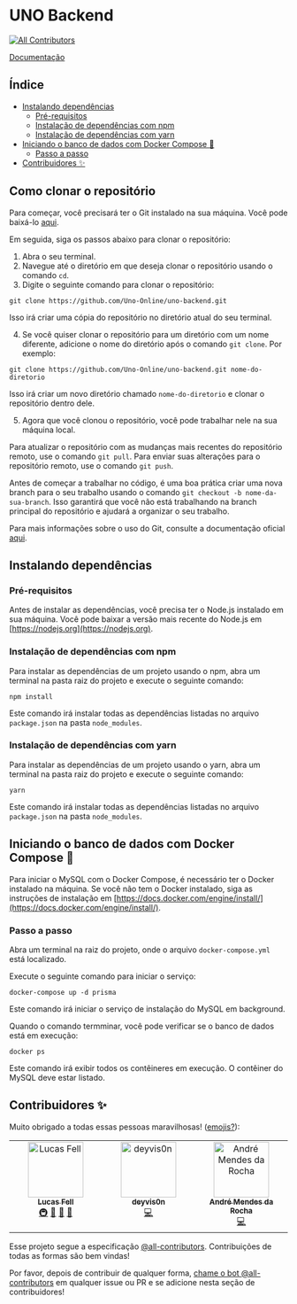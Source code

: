 # UNO Backend

<!-- ALL-CONTRIBUTORS-BADGE:START - Do not remove or modify this section -->

[![All Contributors](https://img.shields.io/badge/all_contributors-3-orange.svg?style=flat-square)](#contributors-)

<!-- ALL-CONTRIBUTORS-BADGE:END -->

[Documentação](https://documenter.getpostman.com/view/13271893/2s93RMVvtQ)

## Índice

- [Instalando dependências](#instalando-dependências)
  - [Pré-requisitos](#pré-requisitos)
  - [Instalação de dependências com npm](#instalação-de-dependências-com-npm)
  - [Instalação de dependências com yarn](#instalação-de-dependências-com-yarn)
- [Iniciando o banco de dados com Docker Compose 🐳](#iniciando-o-banco-de-dados-com-docker-compose-)
  - [Passo a passo](#passo-a-passo)
- [Contribuidores ✨](#contribuidores-)

## Como clonar o repositório

Para começar, você precisará ter o Git instalado na sua máquina. Você pode baixá-lo [aqui](https://git-scm.com/downloads).

Em seguida, siga os passos abaixo para clonar o repositório:

1. Abra o seu terminal.
2. Navegue até o diretório em que deseja clonar o repositório usando o comando `cd`.
3. Digite o seguinte comando para clonar o repositório:

```
git clone https://github.com/Uno-Online/uno-backend.git
```

Isso irá criar uma cópia do repositório no diretório atual do seu terminal.

4. Se você quiser clonar o repositório para um diretório com um nome diferente, adicione o nome do diretório após o comando `git clone`. Por exemplo:

```
git clone https://github.com/Uno-Online/uno-backend.git nome-do-diretorio
```

Isso irá criar um novo diretório chamado `nome-do-diretorio` e clonar o repositório dentro dele.

5. Agora que você clonou o repositório, você pode trabalhar nele na sua máquina local.

Para atualizar o repositório com as mudanças mais recentes do repositório remoto, use o comando `git pull`. Para enviar suas alterações para o repositório remoto, use o comando `git push`.

Antes de começar a trabalhar no código, é uma boa prática criar uma nova branch para o seu trabalho usando o comando `git checkout -b nome-da-sua-branch`. Isso garantirá que você não está trabalhando na branch principal do repositório e ajudará a organizar o seu trabalho.

Para mais informações sobre o uso do Git, consulte a documentação oficial [aqui](https://git-scm.com/doc).

## Instalando dependências

### Pré-requisitos

Antes de instalar as dependências, você precisa ter o Node.js instalado em sua máquina. Você pode baixar a versão mais recente do Node.js em [https://nodejs.org](https://nodejs.org).

### Instalação de dependências com npm

Para instalar as dependências de um projeto usando o npm, abra um terminal na pasta raiz do projeto e execute o seguinte comando:

```
npm install
```

Este comando irá instalar todas as dependências listadas no arquivo `package.json` na pasta `node_modules`.

### Instalação de dependências com yarn

Para instalar as dependências de um projeto usando o yarn, abra um terminal na pasta raiz do projeto e execute o seguinte comando:

```
yarn
```

Este comando irá instalar todas as dependências listadas no arquivo `package.json` na pasta `node_modules`.

## Iniciando o banco de dados com Docker Compose 🐳

Para iniciar o MySQL com o Docker Compose, é necessário ter o Docker instalado na máquina. Se você não tem o Docker instalado, siga as instruções de instalação em [https://docs.docker.com/engine/install/](https://docs.docker.com/engine/install/).

### Passo a passo

Abra um terminal na raiz do projeto, onde o arquivo `docker-compose.yml` está localizado.

Execute o seguinte comando para iniciar o serviço:

```
docker-compose up -d prisma
```

Este comando irá iniciar o serviço de instalação do MySQL em background.

Quando o comando termminar, você pode verificar se o banco de dados está em execução:

```
docker ps
```

Este comando irá exibir todos os contêineres em execução. O contêiner do MySQL deve estar listado.

## Contribuidores ✨

Muito obrigado a todas essas pessoas maravilhosas! ([emojis?](https://allcontributors.org/docs/en/emoji-key)):

<!-- ALL-CONTRIBUTORS-LIST:START - Do not remove or modify this section -->
<!-- prettier-ignore-start -->
<!-- markdownlint-disable -->
<table>
  <tbody>
    <tr>
      <td align="center" valign="top" width="14.28%"><a href="https://github.com/fell-lucas"><img src="https://avatars.githubusercontent.com/u/47724710?v=4?s=100" width="100px;" alt="Lucas Fell"/><br /><sub><b>Lucas Fell</b></sub></a><br /><a href="#infra-fell-lucas" title="Infrastructure (Hosting, Build-Tools, etc)">🚇</a> <a href="#maintenance-fell-lucas" title="Maintenance">🚧</a> <a href="#tool-fell-lucas" title="Tools">🔧</a> <a href="https://github.com/Uno-Online/uno-backend/pulls?q=is%3Apr+reviewed-by%3Afell-lucas" title="Reviewed Pull Requests">👀</a></td>
      <td align="center" valign="top" width="14.28%"><a href="https://github.com/deyvis0n"><img src="https://avatars.githubusercontent.com/u/82903398?v=4?s=100" width="100px;" alt="deyvis0n"/><br /><sub><b>deyvis0n</b></sub></a><br /><a href="https://github.com/Uno-Online/uno-backend/commits?author=deyvis0n" title="Code">💻</a></td>
      <td align="center" valign="top" width="14.28%"><a href="https://kaolhou.dev"><img src="https://avatars.githubusercontent.com/u/71137653?v=4?s=100" width="100px;" alt="André Mendes da Rocha"/><br /><sub><b>André Mendes da Rocha</b></sub></a><br /><a href="https://github.com/Uno-Online/uno-backend/commits?author=Kaolhou" title="Code">💻</a></td>
    </tr>
  </tbody>
</table>

<!-- markdownlint-restore -->
<!-- prettier-ignore-end -->

<!-- ALL-CONTRIBUTORS-LIST:END -->

Esse projeto segue a especificação [@all-contributors](https://github.com/all-contributors/all-contributors). Contribuições de todas as formas são bem vindas!

Por favor, depois de contribuir de qualquer forma, [chame o bot @all-contributors](https://github.com/Uno-Online/uno-backend/pull/41#issuecomment-1481839393) em qualquer issue ou PR e se adicione nesta seção de contribuidores!
